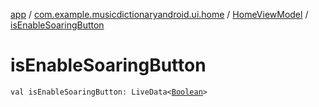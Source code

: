 [app](../../index.md) / [com.example.musicdictionaryandroid.ui.home](../index.md) / [HomeViewModel](index.md) / [isEnableSoaringButton](./is-enable-soaring-button.md)

# isEnableSoaringButton

`val isEnableSoaringButton: LiveData<`[`Boolean`](https://kotlinlang.org/api/latest/jvm/stdlib/kotlin/-boolean/index.html)`>`